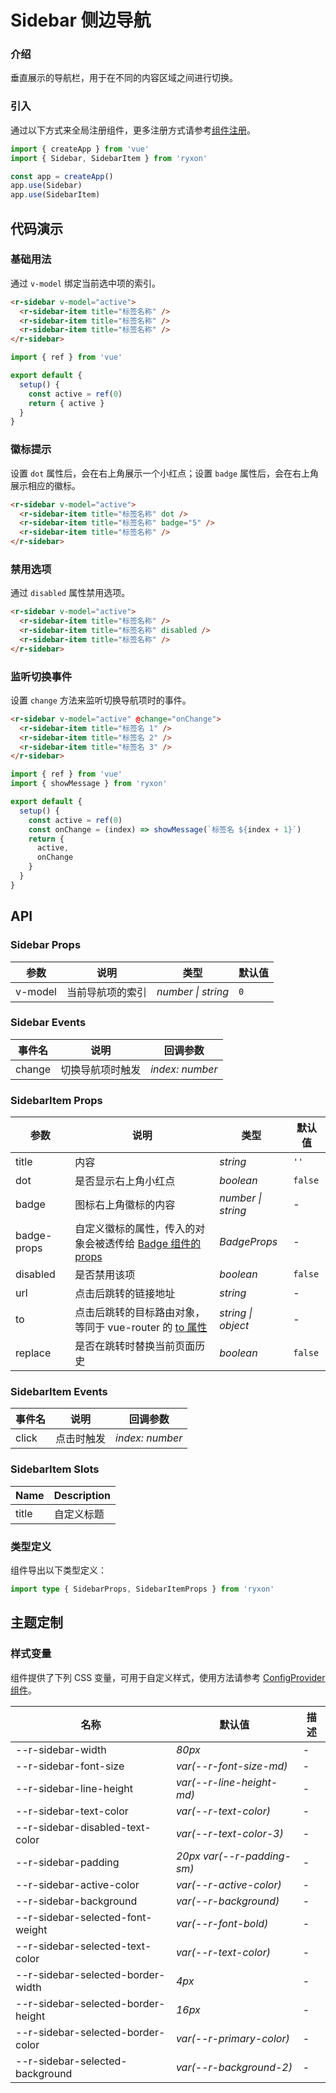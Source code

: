 # Sidebar 侧边导航

### 介绍

垂直展示的导航栏，用于在不同的内容区域之间进行切换。

### 引入

通过以下方式来全局注册组件，更多注册方式请参考[组件注册](#/zh-CN/advanced-usage#zu-jian-zhu-ce)。

```js
import { createApp } from 'vue'
import { Sidebar, SidebarItem } from 'ryxon'

const app = createApp()
app.use(Sidebar)
app.use(SidebarItem)
```

## 代码演示

### 基础用法

通过 `v-model` 绑定当前选中项的索引。

```html
<r-sidebar v-model="active">
  <r-sidebar-item title="标签名称" />
  <r-sidebar-item title="标签名称" />
  <r-sidebar-item title="标签名称" />
</r-sidebar>
```

```js
import { ref } from 'vue'

export default {
  setup() {
    const active = ref(0)
    return { active }
  }
}
```

### 徽标提示

设置 `dot` 属性后，会在右上角展示一个小红点；设置 `badge` 属性后，会在右上角展示相应的徽标。

```html
<r-sidebar v-model="active">
  <r-sidebar-item title="标签名称" dot />
  <r-sidebar-item title="标签名称" badge="5" />
  <r-sidebar-item title="标签名称" />
</r-sidebar>
```

### 禁用选项

通过 `disabled` 属性禁用选项。

```html
<r-sidebar v-model="active">
  <r-sidebar-item title="标签名称" />
  <r-sidebar-item title="标签名称" disabled />
  <r-sidebar-item title="标签名称" />
</r-sidebar>
```

### 监听切换事件

设置 `change` 方法来监听切换导航项时的事件。

```html
<r-sidebar v-model="active" @change="onChange">
  <r-sidebar-item title="标签名 1" />
  <r-sidebar-item title="标签名 2" />
  <r-sidebar-item title="标签名 3" />
</r-sidebar>
```

```js
import { ref } from 'vue'
import { showMessage } from 'ryxon'

export default {
  setup() {
    const active = ref(0)
    const onChange = (index) => showMessage(`标签名 ${index + 1}`)
    return {
      active,
      onChange
    }
  }
}
```

## API

### Sidebar Props

| 参数    | 说明             | 类型               | 默认值 |
| ------- | ---------------- | ------------------ | ------ |
| v-model | 当前导航项的索引 | _number \| string_ | `0`    |

### Sidebar Events

| 事件名 | 说明             | 回调参数        |
| ------ | ---------------- | --------------- |
| change | 切换导航项时触发 | _index: number_ |

### SidebarItem Props

| 参数 | 说明 | 类型 | 默认值 |
| --- | --- | --- | --- |
| title | 内容 | _string_ | `''` |
| dot | 是否显示右上角小红点 | _boolean_ | `false` |
| badge | 图标右上角徽标的内容 | _number \| string_ | - |
| badge-props | 自定义徽标的属性，传入的对象会被透传给 [Badge 组件的 props](/zh/component/badge.html#api) | _BadgeProps_ | - |
| disabled | 是否禁用该项 | _boolean_ | `false` |
| url | 点击后跳转的链接地址 | _string_ | - |
| to | 点击后跳转的目标路由对象，等同于 vue-router 的 [to 属性](https://router.vuejs.org/zh/api/#to) | _string \| object_ | - |
| replace | 是否在跳转时替换当前页面历史 | _boolean_ | `false` |

### SidebarItem Events

| 事件名 | 说明       | 回调参数        |
| ------ | ---------- | --------------- |
| click  | 点击时触发 | _index: number_ |

### SidebarItem Slots

| Name  | Description |
| ----- | ----------- |
| title | 自定义标题  |

### 类型定义

组件导出以下类型定义：

```ts
import type { SidebarProps, SidebarItemProps } from 'ryxon'
```

## 主题定制

### 样式变量

组件提供了下列 CSS 变量，可用于自定义样式，使用方法请参考 [ConfigProvider 组件](/zh/component/config-provider.html)。

| 名称                               | 默认值                     | 描述 |
| ---------------------------------- | -------------------------- | ---- |
| --r-sidebar-width                  | _80px_                     | -    |
| --r-sidebar-font-size              | _var(--r-font-size-md)_    | -    |
| --r-sidebar-line-height            | _var(--r-line-height-md)_  | -    |
| --r-sidebar-text-color             | _var(--r-text-color)_      | -    |
| --r-sidebar-disabled-text-color    | _var(--r-text-color-3)_    | -    |
| --r-sidebar-padding                | _20px var(--r-padding-sm)_ | -    |
| --r-sidebar-active-color           | _var(--r-active-color)_    | -    |
| --r-sidebar-background             | _var(--r-background)_      | -    |
| --r-sidebar-selected-font-weight   | _var(--r-font-bold)_       | -    |
| --r-sidebar-selected-text-color    | _var(--r-text-color)_      | -    |
| --r-sidebar-selected-border-width  | _4px_                      | -    |
| --r-sidebar-selected-border-height | _16px_                     | -    |
| --r-sidebar-selected-border-color  | _var(--r-primary-color)_   | -    |
| --r-sidebar-selected-background    | _var(--r-background-2)_    | -    |
